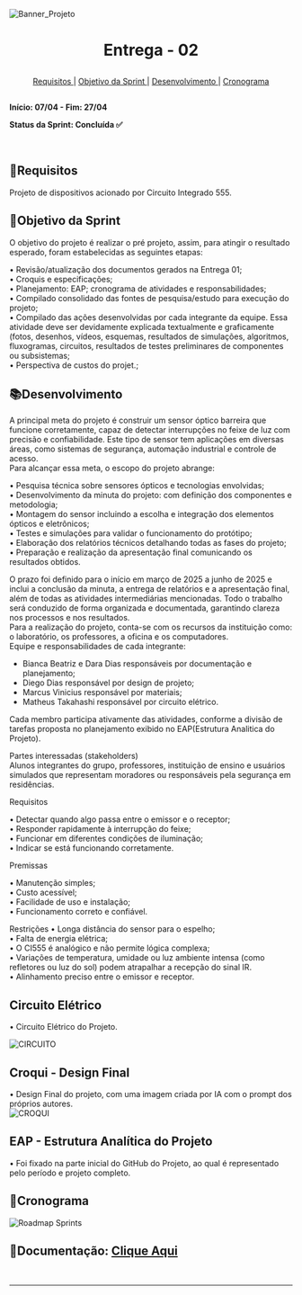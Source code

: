 ![Banner_Projeto](https://github.com/user-attachments/assets/6f7508a2-d937-4b8c-9b76-6812abb6fed2)



<h1 align="center"> Entrega - 02</h1>

##

<p align="center">
  <a href="#requisito">Requisitos </a> 
  |
  <a href="#objetivo">Objetivo da Sprint </a>
  |
  <a href="#desenvolvimento">Desenvolvimento </a>
  |
  <a href="#cronograma">Cronograma </a>
  
</p>

##

**Início: 07/04  - Fim: 27/04**

**Status da Sprint: Concluída ✅**
<br>


</br>


<span id="requisito">
  
 ## 📜Requisitos

 Projeto de dispositivos acionado por Circuito Integrado 555.

<span id="objetivo">
  
## 📌Objetivo da Sprint
O objetivo do projeto é realizar o pré projeto, assim, para atingir o resultado esperado, foram estabelecidas as seguintes etapas:<br>

•	Revisão/atualização dos documentos gerados na Entrega 01;<br>
•	Croquis e especificações;<br>
•	Planejamento: EAP; cronograma de atividades e responsabilidades;<br>
•	Compilado consolidado das fontes de pesquisa/estudo para execução do projeto;<br>
•	Compilado das ações desenvolvidas por cada integrante da equipe. Essa atividade deve ser devidamente explicada textualmente e graficamente (fotos, desenhos, vídeos, esquemas, resultados de simulações, algoritmos, fluxogramas, circuitos, resultados de testes preliminares de componentes ou subsistemas;<br>
•	Perspectiva de custos do projet.;<br>


<span id="desenvolvimento">
  
## 📚Desenvolvimento

A principal meta do projeto é construir um sensor óptico barreira que funcione corretamente, capaz de detectar interrupções no feixe de luz com precisão e confiabilidade. Este tipo de sensor tem aplicações em diversas áreas, como sistemas de segurança, automação industrial e controle de acesso.<br>
Para alcançar essa meta, o escopo do projeto abrange:<br>

•	Pesquisa técnica sobre sensores ópticos e tecnologias envolvidas;<br>
•	Desenvolvimento da minuta do projeto: com definição dos componentes e metodologia;<br>
•	Montagem do sensor incluindo a escolha e integração dos elementos ópticos e eletrônicos;<br>
•	Testes e simulações para validar o funcionamento do protótipo;<br>
•	Elaboração dos relatórios técnicos detalhando todas as fases do projeto;<br>
•	Preparação e realização da apresentação final comunicando os resultados obtidos.<br>

   O prazo foi definido para o início em março de 2025 a junho de 2025 e inclui a conclusão da minuta, a entrega de relatórios e a apresentação final, além de todas as atividades intermediárias mencionadas. Todo o trabalho será conduzido de forma organizada e documentada, garantindo clareza nos processos e nos resultados.<br>
  Para a realização do projeto, conta-se com os recursos da instituição como: o laboratório, os professores, a oficina e os computadores.<br>
Equipe e responsabilidades de cada integrante:<br>

-	Bianca Beatriz e Dara Dias responsáveis por documentação e planejamento;<br>
-	Diego Dias responsável por design de projeto;<br>
-	Marcus Vinicius responsável por materiais;<br>
-	Matheus Takahashi responsável por circuito elétrico.<br>

 Cada membro participa ativamente das atividades, conforme a divisão de tarefas proposta no planejamento exibido no EAP(Estrutura Analitica do Projeto).<br>

Partes interessadas (stakeholders)<br>
  Alunos integrantes do grupo, professores, instituição de ensino e usuários simulados que representam moradores ou responsáveis pela segurança em residências.<br>


Requisitos<br>

•	Detectar quando algo passa entre o emissor e o receptor;<br>
•	Responder rapidamente à interrupção do feixe;<br>
•	Funcionar em diferentes condições de iluminação;<br>
•	Indicar se está funcionando corretamente.<br>

Premissas<br>

•	Manutenção simples;<br>
•	Custo acessível;<br>
•	Facilidade de uso e instalação;<br>
•	Funcionamento correto e confiável.<br>

Restrições
•	Longa distância do sensor para o espelho;<br>
•	Falta de energia elétrica;<br>
•	O CI555 é analógico e não permite lógica complexa;<br>
•	Variações de temperatura, umidade ou luz ambiente intensa (como refletores ou luz do sol) podem atrapalhar a recepção do sinal IR.<br>
•	Alinhamento preciso entre o emissor e receptor.<br>

## Circuito Elétrico

•	Circuito Elétrico do Projeto.<br>

![CIRCUITO](https://github.com/user-attachments/assets/f39b19aa-96b9-4459-87b6-4a214fe807be)

## Croqui - Design Final

•	Design Final do projeto, com uma imagem criada por IA com o prompt dos próprios autores.<br>
![CROQUI](https://github.com/user-attachments/assets/94d21851-067c-47a2-8da2-0eb475a9e3b7)

## EAP - Estrutura Analítica do Projeto

•	Foi fixado na parte inicial do GitHub do Projeto, ao qual é representado pelo período e projeto completo.<br>

<span id="cronograma">

## 📅Cronograma

![Roadmap Sprints](https://github.com/user-attachments/assets/5a480f9a-e603-41f6-b4a8-c69d716e6d05)

> 


## 📝Documentação:  [Clique Aqui](https://github.com/MavPro-tech/Sensor_2025-01/tree/main/documents/sprints/sprint02)

<br>

  
  ---
  
</div>
